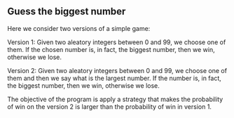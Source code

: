 ## Guess the biggest number

Here we consider two versions of a simple game:

Version 1: Given two aleatory integers between 0 and 99, we choose one of them. If the chosen number is, in fact, the biggest number, then we win, otherwise we lose.

Version 2: Given two aleatory integers between 0 and 99, we choose one of them and then we say what is the largest number. If the number is, in fact, the biggest number, then we win, otherwise we lose.

The objective of the program is apply a strategy that makes the probability of win on the version 2 is larger than the probability of win in version 1. 